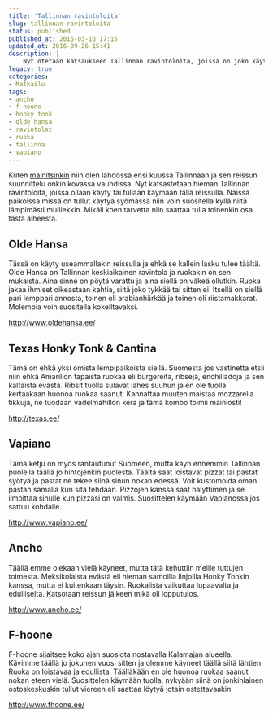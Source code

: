 ```yaml
---
title: 'Tallinnan ravintoloita'
slug: tallinnan-ravintoloita
status: published
published_at: 2015-03-18 17:15
updated_at: 2016-09-26 15:41
description: |
    Nyt otetaan katsaukseen Tallinnan ravintoloita, joissa on joko käyty tai tullaan käymään seuraavalla Tallinnan reissulla.
legacy: true
categories:
- Matkailu
tags:
- ancho
- f-hoone
- honky tonk
- olde hansa
- ravintolat
- ruoka
- tallinna
- vapiano
---
```


<p>Kuten <a title="Tallinna mielessä" href="https://markokaartinen.net/tallinna-mielessa/">mainitsinkin</a> niin olen lähdössä ensi kuussa Tallinnaan ja sen reissun suunnittelu onkin kovassa vauhdissa. Nyt katsastetaan hieman Tallinnan ravintoloita, joissa ollaan käyty tai tullaan käymään tällä reissulla. Näissä paikoissa missä on tullut käytyä syömässä niin voin suositella kyllä niitä lämpimästi muillekkin. Mikäli koen tarvetta niin saattaa tulla toinenkin osa tästä aiheesta.</p>
<h2>Olde Hansa</h2>
<p>Tässä on käyty useammallakin reissulla ja ehkä se kallein lasku tulee täältä. Olde Hansa on Tallinnan keskiaikainen ravintola ja ruokakin on sen mukaista. Aina sinne on pöytä varattu ja aina siellä on väkeä ollutkin. Ruoka jakaa ihmiset oikeastaan kahtia, siitä joko tykkää tai sitten ei. Itsellä on siellä pari lemppari annosta, toinen oli arabianhärkää ja toinen oli riistamakkarat. Molempia voin suositella kokeiltavaksi.</p>
<p><a href="http://www.oldehansa.ee/" target="_blank">http://www.oldehansa.ee/</a></p>
<h2>Texas Honky Tonk &amp; Cantina</h2>
<p>Tämä on ehkä yksi omista lempipaikoista siellä. Suomesta jos vastinetta etsii niin ehkä Amarillon tapaista ruokaa eli burgereita, ribsejä, enchilladoja ja sen kaltaista evästä. Ribsit tuolla sulavat lähes suuhun ja en ole tuolla kertaakaan huonoa ruokaa saanut. Kannattaa muuten maistaa mozzarella tikkuja, ne tuodaan vadelmahillon kera ja tämä kombo toimii mainiosti!</p>
<p><a href="http://texas.ee/" target="_blank">http://texas.ee/</a></p>
<h2>Vapiano</h2>
<p>Tämä ketju on myös rantautunut Suomeen, mutta käyn ennemmin Tallinnan puolella täällä jo hintojenkin puolesta. Täältä saat loistavat pizzat tai pastat syötyä ja pastat ne tekee siinä sinun nokan edessä. Voit kustomoida oman pastan samalla kun sitä tehdään. Pizzojen kanssa saat hälyttimen ja se ilmoittaa sinulle kun pizzasi on valmis. Suosittelen käymään Vapianossa jos sattuu kohdalle.</p>
<p><a href="http://www.vapiano.ee/" target="_blank">http://www.vapiano.ee/</a></p>
<h2>Ancho</h2>
<p>Täällä emme olekaan vielä käyneet, mutta tätä kehuttiin meille tuttujen toimesta. Meksikolaista evästä eli hieman samoilla linjoilla Honky Tonkin kanssa, mutta ei kuitenkaan täysin. Ruokalista vaikuttaa lupaavalta ja edulliselta. Katsotaan reissun jälkeen mikä oli lopputulos.</p>
<p><a href="http://www.ancho.ee/" target="_blank">http://www.ancho.ee/</a></p>
<h2>F-hoone</h2>
<p>F-hoone sijaitsee koko ajan suosiota nostavalla Kalamajan alueella. Kävimme täällä jo jokunen vuosi sitten ja olemme käyneet täällä siitä lähtien. Ruoka on loistavaa ja edullista. Täälläkään en ole huonoa ruokaa saanut nokan eteen vielä. Suosittelen käymään tuolla, nykyään siinä on jonkinlainen ostoskeskuskin tullut viereen eli saattaa löytyä jotain ostettavaakin.</p>
<p><a href="http://www.fhoone.ee/" target="_blank">http://www.fhoone.ee/</a></p>